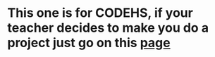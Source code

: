 # This one is for CODEHS, if your teacher decides to make you do a project just go on this <a href="https://github.com/Hahalxl/Books-analysis">page</a>
